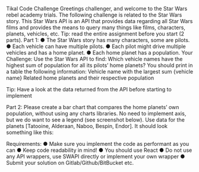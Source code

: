 Tikal Code Challenge
Greetings challenger, and welcome to the Star Wars rebel academy trials.
The following challenge is related to the Star Wars story.
This Star Wars API is an API that provides data regarding all Star Wars films and provides the
means to query many things like films, characters, planets, vehicles, etc.
Tip: read the entire assignment before you start (2 parts).
Part 1:
● The Star Wars story has many characters, some are pilots.
● Each vehicle can have multiple pilots.
● Each pilot might drive multiple vehicles and has a home planet.
● Each home planet has a population.
Your Challenge:
Use the Star Wars API to find:
Which vehicle names have the highest sum of population for all its pilots’ home planets?
You should print in a table the following information:
Vehicle name with the largest sum {vehicle name}
Related home planets and their respective
population

Tip: Have a look at the data returned from the API before starting to implement

Part 2:
Please create a bar chart that compares the home planets’ own population, without using any
charts libraries. No need to implement axis, but we do want to see a legend (see screenshot
below).
Use data for the planets [Tatooine, Alderaan, Naboo, Bespin, Endor].
It should look something like this:

Requirements:
● Make sure you implement the code as performant as you can
● Keep code readability in mind!
● You should use React
● Do not use any API wrappers, use SWAPI directly or implement your own wrapper
● Submit your solution on Gitlab/Github/BitBucket etc.
